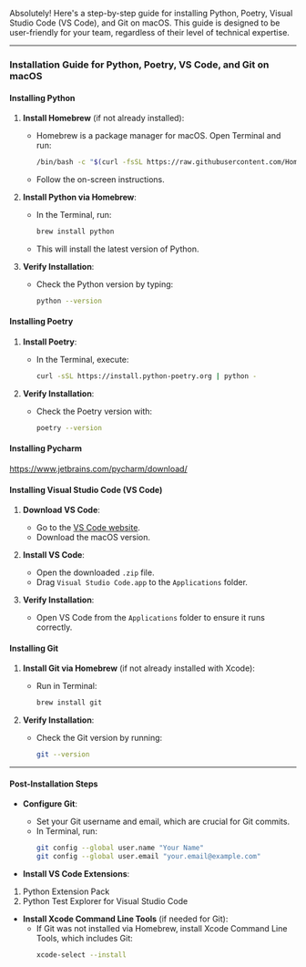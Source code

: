 Absolutely! Here's a step-by-step guide for installing Python, Poetry, Visual Studio Code (VS Code), and Git on macOS. This guide is designed to be user-friendly for your team, regardless of their level of technical expertise.

---

### Installation Guide for Python, Poetry, VS Code, and Git on macOS

#### Installing Python

1. **Install Homebrew** (if not already installed):
   - Homebrew is a package manager for macOS. Open Terminal and run:
     ```bash
     /bin/bash -c "$(curl -fsSL https://raw.githubusercontent.com/Homebrew/install/HEAD/install.sh)"
     ```
   - Follow the on-screen instructions.

2. **Install Python via Homebrew**:
   - In the Terminal, run:
     ```bash
     brew install python
     ```
   - This will install the latest version of Python.

3. **Verify Installation**:
   - Check the Python version by typing:
     ```bash
     python --version
     ```

#### Installing Poetry

1. **Install Poetry**:
   - In the Terminal, execute:
     ```bash
     curl -sSL https://install.python-poetry.org | python -
     ```

2. **Verify Installation**:
   - Check the Poetry version with:
     ```bash
     poetry --version

     ```

#### Installing Pycharm

https://www.jetbrains.com/pycharm/download/


#### Installing Visual Studio Code (VS Code)

1. **Download VS Code**:
   - Go to the [VS Code website](https://code.visualstudio.com/).
   - Download the macOS version.

2. **Install VS Code**:
   - Open the downloaded `.zip` file.
   - Drag `Visual Studio Code.app` to the `Applications` folder.

3. **Verify Installation**:
   - Open VS Code from the `Applications` folder to ensure it runs correctly.

#### Installing Git

1. **Install Git via Homebrew** (if not already installed with Xcode):
   - Run in Terminal:
     ```bash
     brew install git
     ```

2. **Verify Installation**:
   - Check the Git version by running:
     ```bash
     git --version
     ```

---

#### Post-Installation Steps

- **Configure Git**:
  - Set your Git username and email, which are crucial for Git commits.
  - In Terminal, run:
    ```bash
    git config --global user.name "Your Name"
    git config --global user.email "your.email@example.com"
    ```


- **Install VS Code Extensions**:

1. Python Extension Pack
2. Python Test Explorer for Visual Studio Code


- **Install Xcode Command Line Tools** (if needed for Git):
  - If Git was not installed via Homebrew, install Xcode Command Line Tools, which includes Git:
    ```bash
    xcode-select --install
    ```
